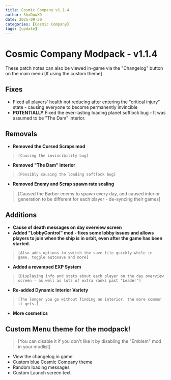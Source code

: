 ```yaml
---
title: Cosmic Company v1.1.4
author: ShxDowXD
date: 2025-09-30
categories: [Cosmic Company]
tags: [update]
---
```

# Cosmic Company Modpack - v1.1.4
These patch notes can also be viewed in-game via the "Changelog" button on the main menu [If using the custom theme]
 
## Fixes 
- Fixed all players' health not reducing after entering the "critical injury" state - causing everyone to become permanently invincible
- **POTENTIALLY** Fixed the ever-lasting loading planet softlock bug - It was assumed to be "The Dam" interior.
## Removals 
- **Removed the Cursed Scraps mod**
>     [Causing the invincibility bug]
- **Removed "The Dam" interior**
>     [Possibly causing the loading softlock bug]
- **Removed Enemy and Scrap spawn rate scaling**
>    [Caused the Barber enemy to spawn every day, and caused interior generation to be different for each player - de-syncing their games]

## Additions 
- **Cause of death messages on day overview screen**
- **Added "LobbyControl" mod - fixes some lobby issues and allows players to join when the ship is in orbit, even after the game has been started.**
>     [Also adds options to switch the save file quickly while in game, toggle autosave and more]
- **Added a revamped EXP System**
>     [Displaying info and stats about each player on the day overview screen - as well as lots of extra ranks past "Leader"]
- **Re-added Dynamic Interior Variety**
>     [The longer you go without finding an interior, the more common it gets.]
- **More cosmetics**
 
##  **Custom Menu theme for the modpack!**
>    [You can disable it if you don't like it by disabling the "Emblem" mod in your modlist]
- View the changelog in game
- Custom blue Cosmic Company theme
- Random loading messages
- Custom Launch screen text
